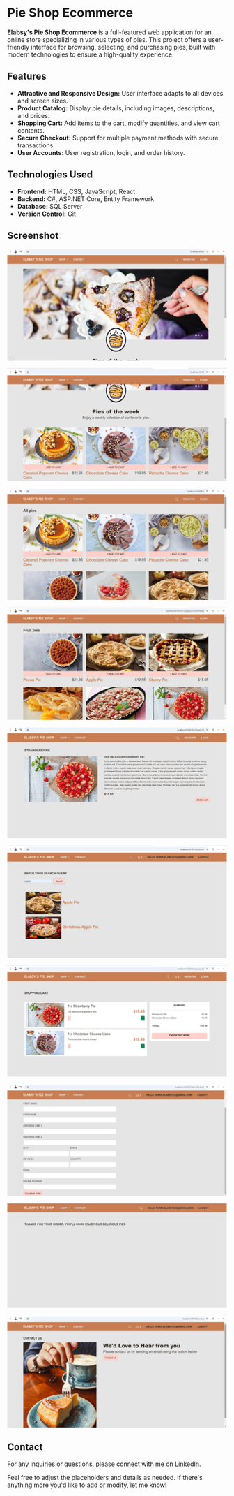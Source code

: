 # Pie Shop Ecommerce

**Elabsy's Pie Shop Ecommerce** is a full-featured web application for an online store specializing in various types of pies. This project offers a user-friendly interface for browsing, selecting, and purchasing pies, built with modern technologies to ensure a high-quality experience.

## Features

- **Attractive and Responsive Design:** User interface adapts to all devices and screen sizes.
- **Product Catalog:** Display pie details, including images, descriptions, and prices.
- **Shopping Cart:** Add items to the cart, modify quantities, and view cart contents.
- **Secure Checkout:** Support for multiple payment methods with secure transactions.
- **User Accounts:** User registration, login, and order history.

## Technologies Used

- **Frontend:** HTML, CSS, JavaScript, React
- **Backend:** C#, ASP.NET Core, Entity Framework
- **Database:** SQL Server
- **Version Control:** Git

## Screenshot 

![ElabsysPieShop](Screenshot/1.png)

![ElabsysPieShop](Screenshot/2.png)

![ElabsysPieShop](Screenshot/3.png)

![ElabsysPieShop](Screenshot/4.png)

![ElabsysPieShop](Screenshot/5.png)

![ElabsysPieShop](Screenshot/5.5.png)

![ElabsysPieShop](Screenshot/6.png)

![ElabsysPieShop](Screenshot/7.png)

![ElabsysPieShop](Screenshot/9.png)

![ElabsysPieShop](Screenshot/8.png)

## Contact

For any inquiries or questions, please  connect with me on [LinkedIn](https://www.linkedin.com/in/tarek-elabsy222).

Feel free to adjust the placeholders and details as needed. If there's anything more you'd like to add or modify, let me know!
